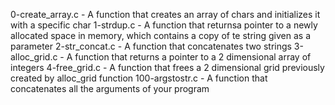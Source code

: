 0-create_array.c - A function that creates an array of chars and initializes it with a specific char
1-strdup.c - A function that returnsa pointer to a newly allocated space in memory, which contains a copy of te string given as a parameter
2-str_concat.c - A function that concatenates two strings
3-alloc_grid.c - A function that returns a pointer to a 2 dimensional array of integers
4-free_grid.c - A function that frees a 2 dimensional grid previously created by alloc_grid function
100-argstostr.c - A function that concatenates all the arguments of your program
